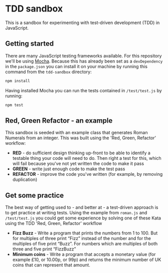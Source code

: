 # TDD sandbox

This is a sandbox for experimenting with test-driven development (TDD) in JavaScript.

## Getting started 

There are many JavaScript testing frameworks available. For this repository we'll be using [Mocha](https://mochajs.org). Because this has already been set as a `devDependency` in the `package.json` you can install it on your machine by running this command from the `tdd-sandbox` directory: 

```bash
npm install 
```

Having installed Mocha you can run the tests contained in `/test/test.js` by running:

```bash
npm test
```

## Red, Green Refactor - an example

This sandbox is seeded with an example class that generates Roman Numerals from an integer. This was built using the 'Red, Green, Refactor' workflow:

- **RED** - do sufficient design thinking up-front to be able to identify a testable thing your code will need to do. Then right a test for this, which will fail because you've not yet written the code to make it pass
- **GREEN** - write just enough code to make the test pass
- **REFACTOR** - improve the code you've written (for example, by removing duplication)

## Get some practice

The best way of getting used to - and better at - a test-driven approach is to get practice at writing tests. Using the example from `roman.js` and `/test/test.js` you could get some experience by solving one of these Kata using the TDD 'Red, Green, Refactor' workflow

- **Fizz Buzz** - Write a program that prints the numbers from 1 to 100. But for multiples of three print “Fizz” instead of the number and for the multiples of five print “Buzz”. For numbers which are multiples of both three and five print “FizzBuzz”
- **Minimum coins** - Write a program that accepts a monetary value (for example £10, or 10.00p, or 99p) and returns the minimum number of UK coins that can represent that amount.
